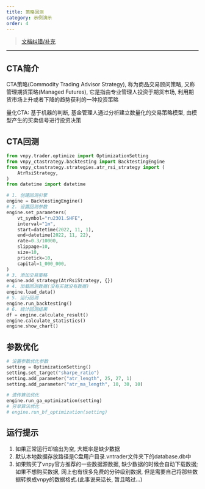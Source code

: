```yaml
---
title: 策略回测
category: 示例演示
order: 4
---
```

> [文档纠错/补充](https://github.com/dumengru/docs_vnpy/tree/master/docs/_docs)
---

## CTA简介
CTA策略(Commodity Trading Advisor Strategy), 称为商品交易顾问策略, 又称管理期货策略(Managed Futures), 它是指由专业管理人投资于期货市场, 利用期货市场上升或者下降的趋势获利的一种投资策略

量化CTA: 基于机器的判断, 基金管理人通过分析建立数量化的交易策略模型, 由模型产生的买卖信号进行投资决策

## CTA回测
```python
from vnpy.trader.optimize import OptimizationSetting
from vnpy_ctastrategy.backtesting import BacktestingEngine
from vnpy_ctastrategy.strategies.atr_rsi_strategy import (
    AtrRsiStrategy,
)
from datetime import datetime

# 1. 创建回测引擎
engine = BacktestingEngine()
# 2. 设置回测参数
engine.set_parameters(
    vt_symbol="ru2301.SHFE",
    interval="1m",
    start=datetime(2022, 11, 1),
    end=datetime(2022, 11, 22),
    rate=0.3/10000,
    slippage=10,
    size=10,
    pricetick=10,
    capital=1_000_000,
)
# 3. 添加交易策略
engine.add_strategy(AtrRsiStrategy, {})
# 4. 加载回测数据(没有买就没有数据)
engine.load_data()
# 5. 运行回测
engine.run_backtesting()
# 6. 统计回测结果
df = engine.calculate_result()
engine.calculate_statistics()
engine.show_chart()

```

## 参数优化
```python
# 设置参数优化参数
setting = OptimizationSetting()
setting.set_target("sharpe_ratio")
setting.add_parameter("atr_length", 25, 27, 1)
setting.add_parameter("atr_ma_length", 10, 30, 10)

# 遗传算法优化
engine.run_ga_optimization(setting)
# 穷举算法优化
# engine.run_bf_optimization(setting)
```


## 运行提示

1. 如果正常运行却输出为空, 大概率是缺少数据
2. 默认本地数据存放路径是C盘用户目录.vntrader文件夹下的database.db中
3. 如果购买了vnpy官方推荐的一些数据源数据, 缺少数据的时候会自动下载数据; 如果不想购买数据, 网上也有很多免费的分钟级别数据, 但是需要自己将那些数据转换成vnpy的数据格式.(此事说来话长, 暂且略过...)
